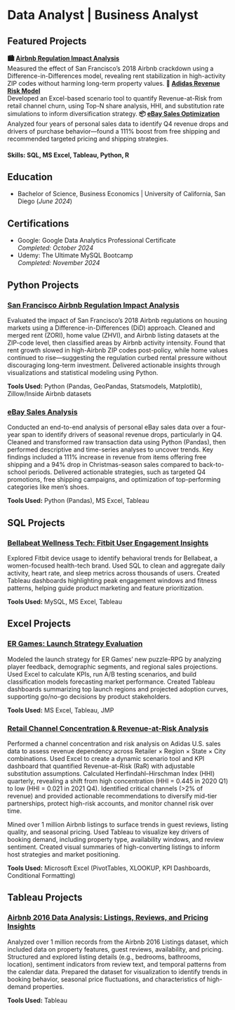 # Data Analyst | Business Analyst

## Featured Projects
**🏙️ [Airbnb Regulation Impact Analysis](https://github.com/matthewarucan/Airbnb)**  
Measured the effect of San Francisco’s 2018 Airbnb crackdown using a Difference-in-Differences model, revealing rent stabilization in high-activity ZIP codes without harming long-term property values.
**👟 [Adidas Revenue Risk Model](https://github.com/matthewarucan/Adidas)**  
Developed an Excel-based scenario tool to quantify Revenue-at-Risk from retail channel churn, using Top-N share analysis, HHI, and substitution rate simulations to inform diversification strategy.
**📦 [eBay Sales Optimization](https://github.com/matthewarucan/E-commerce-Analytics/blob/main/README.md)**  
Analyzed four years of personal sales data to identify Q4 revenue drops and drivers of purchase behavior—found a 111% boost from free shipping and recommended targeted pricing and shipping strategies.

#### Skills: SQL, MS Excel, Tableau, Python, R

## Education
- Bachelor of Science, Business Economics | University of California, San Diego
(_June 2024_)

## Certifications
- Google: Google Data Analytics Professional Certificate  
  _Completed: October 2024_
- Udemy: The Ultimate MySQL Bootcamp  
  _Completed: November 2024_

## Python Projects
### [San Francisco Airbnb Regulation Impact Analysis](https://github.com/matthewarucan/Airbnb)
Evaluated the impact of San Francisco’s 2018 Airbnb regulations on housing markets using a Difference-in-Differences (DiD) approach. Cleaned and merged rent (ZORI), home value (ZHVI), and Airbnb listing datasets at the ZIP-code level, then classified areas by Airbnb activity intensity. Found that rent growth slowed in high-Airbnb ZIP codes post-policy, while home values continued to rise—suggesting the regulation curbed rental pressure without discouraging long-term investment. Delivered actionable insights through visualizations and statistical modeling using Python.

**Tools Used:** Python (Pandas, GeoPandas, Statsmodels, Matplotlib), Zillow/Inside Airbnb datasets

### [eBay Sales Analysis](https://github.com/matthewarucan/E-commerce-Analytics/blob/main/README.md)
Conducted an end-to-end analysis of personal eBay sales data over a four-year span to identify drivers of seasonal revenue drops, particularly in Q4. Cleaned and transformed raw transaction data using Python (Pandas), then performed descriptive and time-series analyses to uncover trends. Key findings included a 111% increase in revenue from items offering free shipping and a 94% drop in Christmas-season sales compared to back-to-school periods. Delivered actionable strategies, such as targeted Q4 promotions, free shipping campaigns, and optimization of top-performing categories like men’s shoes.

**Tools Used:** Python (Pandas), MS Excel, Tableau

## SQL Projects
### [Bellabeat Wellness Tech: Fitbit User Engagement Insights](https://github.com/matthewarucan/Google-Data-Analytics-Case-Study)
Explored Fitbit device usage to identify behavioral trends for Bellabeat, a women-focused health-tech brand. Used SQL to clean and aggregate daily activity, heart rate, and sleep metrics across thousands of users. Created Tableau dashboards highlighting peak engagement windows and fitness patterns, helping guide product marketing and feature prioritization.

**Tools Used:** MySQL, MS Excel, Tableau

## Excel Projects
### [ER Games: Launch Strategy Evaluation](https://github.com/matthewarucan/ER-Games)
Modeled the launch strategy for ER Games’ new puzzle-RPG by analyzing player feedback, demographic segments, and regional sales projections. Used Excel to calculate KPIs, run A/B testing scenarios, and build classification models forecasting market performance. Created Tableau dashboards summarizing top launch regions and projected adoption curves, supporting go/no-go decisions by product stakeholders.

**Tools Used:** MS Excel, Tableau, JMP

### [Retail Channel Concentration & Revenue-at-Risk Analysis](https://github.com/matthewarucan/Adidas)
Performed a channel concentration and risk analysis on Adidas U.S. sales data to assess revenue dependency across Retailer × Region × State × City combinations. Used Excel to create a dynamic scenario tool and KPI dashboard that quantified Revenue-at-Risk (RaR) with adjustable substitution assumptions. Calculated Herfindahl–Hirschman Index (HHI) quarterly, revealing a shift from high concentration (HHI = 0.445 in 2020 Q1) to low (HHI = 0.021 in 2021 Q4). Identified critical channels (>2% of revenue) and provided actionable recommendations to diversify mid-tier partnerships, protect high-risk accounts, and monitor channel risk over time.

Mined over 1 million Airbnb listings to surface trends in guest reviews, listing quality, and seasonal pricing. Used Tableau to visualize key drivers of booking demand, including property type, availability windows, and review sentiment. Created visual summaries of high-converting listings to inform host strategies and market positioning.

**Tools Used:** Microsoft Excel (PivotTables, XLOOKUP, KPI Dashboards, Conditional Formatting)

## Tableau Projects
### [Airbnb 2016 Data Analysis: Listings, Reviews, and Pricing Insights](https://github.com/matthewarucan/Tableau-Airbnb)
Analyzed over 1 million records from the Airbnb 2016 Listings dataset, which included data on property features, guest reviews, availability, and pricing. Structured and explored listing details (e.g., bedrooms, bathrooms, location), sentiment indicators from review text, and temporal patterns from the calendar data. Prepared the dataset for visualization to identify trends in booking behavior, seasonal price fluctuations, and characteristics of high-demand properties.

**Tools Used:** Tableau
